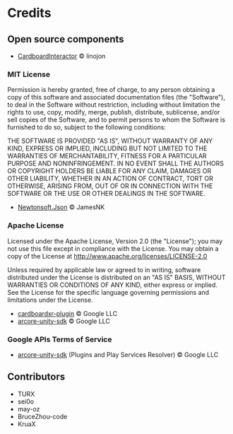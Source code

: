 # Credits

## Open source components

- [CardboardInteractor](https://github.com/linojon/CardboardInteractor) &copy; linojon

### MIT License

Permission is hereby granted, free of charge, to any person obtaining a copy of this software and associated documentation files (the "Software"), to deal in the Software without restriction, including without limitation the rights to use, copy, modify, merge, publish, distribute, sublicense, and/or sell copies of the Software, and to permit persons to whom the Software is furnished to do so, subject to the following conditions:

THE SOFTWARE IS PROVIDED "AS IS", WITHOUT WARRANTY OF ANY KIND, EXPRESS OR IMPLIED, INCLUDING BUT NOT LIMITED TO THE WARRANTIES OF MERCHANTABILITY, FITNESS FOR A PARTICULAR PURPOSE AND NONINFRINGEMENT. IN NO EVENT SHALL THE AUTHORS OR COPYRIGHT HOLDERS BE LIABLE FOR ANY CLAIM, DAMAGES OR OTHER LIABILITY, WHETHER IN AN ACTION OF CONTRACT, TORT OR OTHERWISE, ARISING FROM, OUT OF OR IN CONNECTION WITH THE SOFTWARE OR THE USE OR OTHER DEALINGS IN THE SOFTWARE.

- [Newtonsoft.Json](https://github.com/JamesNK/Newtonsoft.Json) &copy; JamesNK

### Apache License

Licensed under the Apache License, Version 2.0 (the "License"); you may not use this file except in compliance with the License. You may obtain a copy of the License at http://www.apache.org/licenses/LICENSE-2.0

Unless required by applicable law or agreed to in writing, software distributed under the License is distributed on an "AS IS" BASIS, WITHOUT WARRANTIES OR CONDITIONS OF ANY KIND, either express or implied. See the License for the specific language governing permissions and limitations under the License.

- [cardboardxr-plugin](https://github.com/googlevr/cardboard-xr-plugin) &copy; Google LLC
- [arcore-unity-sdk](https://github.com/googlevr/cardboard-xr-plugin) &copy; Google LLC

### Google APIs Terms of Service

- [arcore-unity-sdk](https://github.com/google-ar/arcore-unity-sdk) (Plugins and Play Services Resolver) &copy; Google LLC

## Contributors

- TURX
- sei0o
- may-oz
- BruceZhou-code
- KruaX
